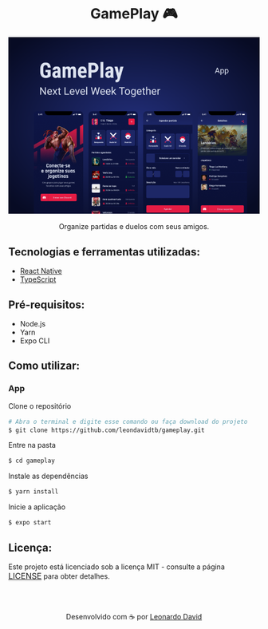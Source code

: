 ﻿<h1 align="center">GamePlay 🎮</h1>

<p align="center"  >
  <img src="assets/capa.png" />
</p>

<p align="center">
  Organize partidas e duelos com seus amigos. 
</p>

<h2> Tecnologias e ferramentas utilizadas: </h2>

- <a href="https://reactnative.dev" > React Native </a>
- <a href="https://www.typescriptlang.org/"> TypeScript </a>
<!-- - <a href="https://github.com/wix/Detox"> Detox para testes E2E </a> -->
<!-- - <a href="https://redux.js.org/"> Redux </a> -->
<!-- - <a href="https://redux-saga.js.org/"> Redux-Saga </a> -->
<!-- - <a href="https://callstack.github.io/react-native-testing-library/"> React-Native-Testing-Library </a>  -->

## Pré-requisitos:

- Node.js
- Yarn
- Expo CLI

## Como utilizar:

### App

Clone o repositório

```bash
# Abra o terminal e digite esse comando ou faça download do projeto
$ git clone https://github.com/leondavidtb/gameplay.git
```

Entre na pasta

```bash
$ cd gameplay
```

Instale as dependências

```bash
$ yarn install
```

Inicie a aplicação

```bash
$ expo start
```

<!-- ### Server

Instale o JSON Server globalmente na sua máquina

```bash
$ npm install -g json-server
```

Inicie o servidor

```bash
$ json-server ./src/services/server.json --host 192.168.2.12 --port 3333
```

**⚠️ Lembre-se de utilizar o endereço de IP da sua máquina**
 -->
## Licença:

<p>Este projeto está licenciado sob a licença MIT - consulte a página <a href="https://opensource.org/licenses/MIT" style=" font-size: 16px; " >LICENSE</a> para obter detalhes.</p>

</br>
</br>

<p align="center">Desenvolvido com ☕ por <a href="https://github.com/leondavidtb">Leonardo David </a>
<div align="center">
 </div>
